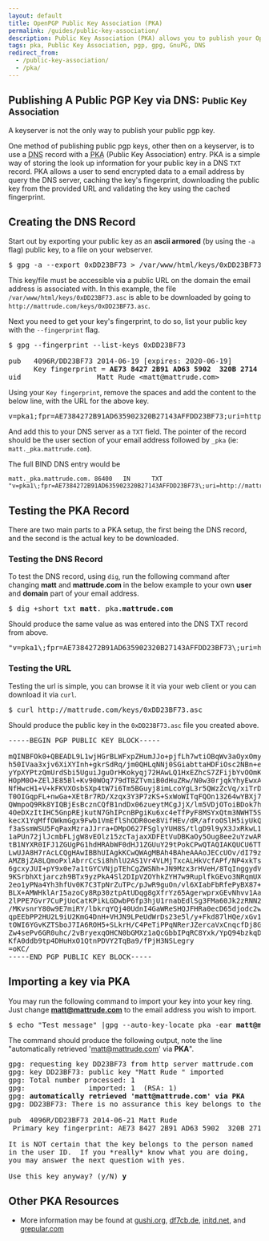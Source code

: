 ```yaml
---
layout: default
title: OpenPGP Public Key Association (PKA)
permalink: /guides/public-key-association/
description: Public Key Association (PKA) allows you to publish your OpenPGP key to your DNS record
tags: pka, Public Key Association, pgp, gpg, GnuPG, DNS
redirect_from:
  - /public-key-association/
  - /pka/
---
```


## Publishing A Public PGP Key via DNS: <small>Public Key Association</small>

A keyserver is not the only way to publish your public pgp key.

One method of publishing public pgp keys, other then on a keyserver, is to use a <abbr title="Dynamic Name Server">DNS</abbr> record with a <abbr title="Public Key Association">PKA</abbr> (Public Key Association) entry. PKA is a simple way of storing the look up information for your public key in a DNS `TXT` record. PKA allows a user to send encrypted data to a email address by query the DNS server, caching the key&#039;s fingerprint, downloading the public key from the provided URL and validating the key using the cached fingerprint.

## Creating the DNS Record

Start out by exporting your public key as an **ascii armored** (by using the `-a` flag) public key, to a file on your webserver.

<pre>$ gpg -a --export 0xDD23BF73 > /var/www/html/keys/0xDD23BF73.asc</pre>

This key/file must be accessible via a public URL on the domain the email address is associated with. In this example, the file `/var/www/html/keys/0xDD23BF73.asc` is able to be downloaded by going to `http://mattrude.com/keys/0xDD23BF73.asc`.

Next you need to get your key&#039;s fingerprint, to do so, list your public key with the `--fingerprint` flag.

<pre>
$ gpg --fingerprint --list-keys 0xDD23BF73

pub   4096R/DD23BF73 2014-06-19 [expires: 2020-06-19]
      Key fingerprint = <strong>AE73 8427 2B91 AD63 5902  320B 2714 3AFF DD23 BF73</strong>
uid                  Matt Rude &lt;matt@mattrude.com&gt;
</pre>

Using your `Key fingerprint`, remove the spaces and add the content to the below line, with the URL for the above key.

<pre>v=pka1;fpr=AE7384272B91AD635902320B27143AFFDD23BF73;uri=http://mattrude.com/keys/0xDD23BF73.asc</pre>

And add this to your DNS server as a `TXT` field.  The pointer of the record should be the user section of your email address followed by `_pka` (ie: `matt._pka.mattrude.com`).

The full BIND DNS entry would be

    matt._pka.mattrude.com. 86400   IN      TXT     "v=pka1\;fpr=AE7384272B91AD635902320B27143AFFDD23BF73\;uri=http://mattrude.com/keys/0xDD23BF73.asc"

## Testing the PKA Record

There are two main parts to a PKA setup, the first being the DNS record, and the second is the actual key to be downloaded.

### Testing the DNS Record

To test the DNS record, using `dig`, run the following command after changing **matt** and **mattrude.com** in the below example to your own **user** and **domain** part of your email address.

<pre>$ dig +short txt <strong>matt</strong>._pka.<strong>mattrude.com</strong></pre>

Should produce the same value as was entered into the DNS TXT record from above.

<pre>"v=pka1\;fpr=AE7384272B91AD635902320B27143AFFDD23BF73\;uri=http://mattrude.com/keys/0xDD23BF73.asc"</pre>

### Testing the URL

Testing the url is simple, you can browse it it via your web client or you can download it via `curl`.

<pre>$ curl http://mattrude.com/keys/0xDD23BF73.asc</pre>

Should produce the public key in the `0xDD23BF73.asc` file you created above.

<pre>
-----BEGIN PGP PUBLIC KEY BLOCK-----

mQINBFOk0+QBEADL9L1wjHGrBLWFxpZHumJJo+pjfLh7wtiOBqWv3aOyxOmyUzYo
h50IVaa3xjv6XiXYInh+gkrSdRq/jm0QHLqNNj0SGiabttaHDFiOsc2NBn+eu7ay
yYpXYPtzQmUrdSbi5UguiJguOrHKokyqj72HAwLQ1HxEZhcS7ZFijbYvOOmKL0DR
HOpM0O+ZElJE85Bl+Kv90WOq779dTBZTvmiB0dHuZRw/N0w30rjqkYhyEwxAlI8n
NfHwcH1+V+kFKVXOsbSXp4tW7i6Tm5BGuyj8imLcoYgL3r5QWzZcVq/xiTrDYHrg
T0OIGqpFL+nwGa+XEtBr7RD/Xzqx3Y3P7zKS+SxWoWITqFQOn13264wYBXj7ohjg
QWmpoQ9Rk8YIQBjEsBcznCQfB1ndDx06zueytMCgJjX/lm5VDjOToiBDok7h4Stc
4OeDXzItIHC5GnpREjkutN7GhIPcnBPgiKu6xc4eTfPyF8MSYxQtm3NWHT5Sx78+
kecX1YqMffOWkmGgx9Fwb1VmEflShODR0oe8VifHEv/dR/afroOSlH5iyUkQMNrU
f3aSsmWSU5FqPaxMzraJJrra+DMpO627FSglyYUH8S/tlgD9l9yX3JxRkwL19LMO
1aPUn72jlJcmbFLjgW8vEOlz15zcTajaxXDFEtVuDBKaOy5Oug8ee2uYzwARAQAB
tB1NYXR0IFJ1ZGUgPG1hdHRAbWF0dHJ1ZGUuY29tPokCPwQTAQIAKQUCU6TT5AIb
LwUJA8H7rAcLCQgHAwIBBhUIAgkKCwQWAgMBAh4BAheAAAoJECcUOv/dI79zj+cQ
AMZBjZA8LQmoPxlAbrrCcSi8hhlU2AS1Vr4VLMjTxcALHkVcfAPf/NP4xkTssLfT
6gcxyJUI+pY9x0e7a1tGYCVNjpTEhCgZWSNh+JN9Mzx3rHVeH/8TqInggydVu0dW
9KSrbhXtjarczh9BTx9yzPkA4Sl2DIpVZOYhkZYH7w9RuplfkGEvo3NRqmUX7TSe
2eo1yPNa4Yh3hfUv0K7C3TpNrZuTPc/pJwR9guOn/vl6XIabFbRfePyBX87+TiIO
BLX+AMWHklArI5azoCy8Rp30ztpAtUDqg8gXfrYz65AgerwprxGEvNhvv1Aa2Pqc
2lPPE7Gvr7CuPjUoCatKPikLGDwbP6fp3hjU1rnabEdlSg3FMa60Jk2zRNN2KusR
/MKvsnrY80w9E7miRY/lbkrqYQj40UdnI4GaWReSHQJFHRa0ecD65djodc2wID+p
qpEEbPP2HU2L9iU2KmG4DnH+VHJN9LPeUdWrDs23e5l/y+Fkd87lHQe/xGv1jry0
tOWI6YGvKZTSboJ7IA6ROH5+SLkrH/C4PeTiPPqNRerJZercaVxCnqcfDj8GZ6CC
Zw4sePv6GR0uhc/2vBryexqOHCN0bGMXz1aQcGbbIPqRC8Yxk/YpQ94bzkqDzsz+
KfA0ddb9tp4DHuHxO1QtnPDVY2TqBa9/fPjH3NSLegry
=oKC/
-----END PGP PUBLIC KEY BLOCK-----
</pre>

## Importing a key via PKA

You may run the following command to import your key into your key ring. Just change **matt@mattrude.com** to the email address you wish to import.

<pre>$ echo "Test message" |gpg --auto-key-locate pka -ear <strong>matt@mattrude.com</strong></pre>

The command should produce the following output, note the line "automatically retrieved 'matt@mattrude.com' via **PKA**".

<pre>gpg: requesting key DD23BF73 from http server mattrude.com
gpg: key DD23BF73: public key "Matt Rude <matt@mattrude.com>" imported
gpg: Total number processed: 1
gpg:               imported: 1  (RSA: 1)
gpg: <strong>automatically retrieved 'matt@mattrude.com' via PKA</strong>
gpg: DD23BF73: There is no assurance this key belongs to the named user

pub  4096R/DD23BF73 2014-06-21 Matt Rude <matt@mattrude.com>
 Primary key fingerprint: AE73 8427 2B91 AD63 5902  320B 2714 3AFF DD23 BF73

It is NOT certain that the key belongs to the person named
in the user ID.  If you *really* know what you are doing,
you may answer the next question with yes.

Use this key anyway? (y/N) <strong>y</strong></pre>

## Other PKA Resources

* More information may be found at [gushi.org](http://www.gushi.org/make-dns-cert/HOWTO.html), [df7cb.de](https://www.df7cb.de/blog/2007/openpgp-dns.html), [initd.net](http://www.initd.net/2010/12/adding-gpg-public-keys-to-your-dns.html), and [grepular.com](https://grepular.com/Publishing_PGP_Keys_in_the_DNS)
